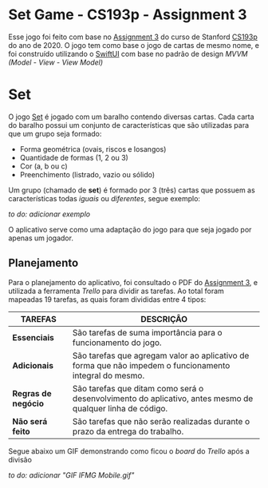 ﻿# Set Game - CS193p - Assignment 3

Esse jogo foi feito com base no [Assignment 3](https://cs193p.sites.stanford.edu/sites/g/files/sbiybj16636/files/media/file/assignment_3.pdf) do curso de Stanford [CS193p](https://khan.github.io/KaTeX/) do ano de 2020. O jogo tem como base o jogo de cartas de mesmo nome, e foi construído utilizando o [SwiftUI](https://developer.apple.com/documentation/swiftui/) com base no padrão de design *MVVM (Model - View - View Model)*

# Set

O jogo  [Set](https://drive.google.com/drive/folders/1qBI3aGCF3FPsommP-MyRIS_GU953RLy8) é jogado com um baralho contendo diversas cartas. Cada carta do baralho possui um conjunto de características que são utilizadas para que um grupo seja formado:

- Forma geométrica (ovais, riscos e losangos)
- Quantidade de formas (1, 2 ou 3)
- Cor (a, b ou c)
- Preenchimento (listrado, vazio ou sólido)


Um grupo (chamado de **set**) é formado por 3 (três) cartas que possuem as características todas *iguais* ou *diferentes*, segue exemplo:

*to do: adicionar exemplo*


O aplicativo serve como uma adaptação do jogo para que seja jogado por apenas um jogador.

## Planejamento

Para o planejamento do aplicativo, foi consultado o PDF do [Assignment 3](https://cs193p.sites.stanford.edu/sites/g/files/sbiybj16636/files/media/file/assignment_3.pdf), e utilizada a ferramenta *Trello* para dividir as tarefas. Ao total foram mapeadas 19 tarefas, as quais foram divididas entre 4 tipos:

|TAREFAS|DESCRIÇÂO|
|------------------------|----------------------------
|**Essenciais**|São tarefas de suma importância para o funcionamento do jogo.|
|**Adicionais**|São tarefas que agregam valor ao aplicativo de forma que não impedem o funcionamento integral do mesmo.                        
|**Regras de negócio**|São tarefas que ditam como será o desenvolvimento do aplicativo, antes mesmo de qualquer linha de código.
|**Não será feito**|São tarefas que não serão realizadas durante o prazo da entrega do trabalho.|

Segue abaixo um GIF demonstrando como ficou o *board* do *Trello* após a divisão

*to do: adicionar "GIF IFMG Mobile.gif"*

